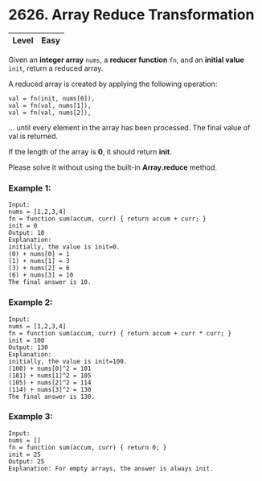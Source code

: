 # 2626. Array Reduce Transformation

| Level | Easy |
| ----- | ---- |

Given an **integer array** `nums`, a **reducer function** `fn`, and an **initial value** `init`, return a reduced array.

A reduced array is created by applying the following operation: 
```
val = fn(init, nums[0]), 
val = fn(val, nums[1]), 
val = fn(val, nums[2]),
```
... until every element in the array has been processed. The final value of val is returned.

If the length of the array is **0**, it should return **init**.

Please solve it without using the built-in **Array.reduce** method.

 

### Example 1:
```
Input: 
nums = [1,2,3,4]
fn = function sum(accum, curr) { return accum + curr; }
init = 0
Output: 10
Explanation:
initially, the value is init=0.
(0) + nums[0] = 1
(1) + nums[1] = 3
(3) + nums[2] = 6
(6) + nums[3] = 10
The final answer is 10.
```

### Example 2:
```
Input: 
nums = [1,2,3,4]
fn = function sum(accum, curr) { return accum + curr * curr; }
init = 100
Output: 130
Explanation:
initially, the value is init=100.
(100) + nums[0]^2 = 101
(101) + nums[1]^2 = 105
(105) + nums[2]^2 = 114
(114) + nums[3]^2 = 130
The final answer is 130.
```

### Example 3:
```
Input: 
nums = []
fn = function sum(accum, curr) { return 0; }
init = 25
Output: 25
Explanation: For empty arrays, the answer is always init.
```